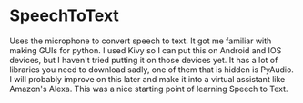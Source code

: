# SpeechToText
Uses the microphone to convert speech to text. It got me familiar with making GUIs for python. I used Kivy so I can put this on Android and IOS devices, but I haven't tried putting it on those devices yet.
It has a lot of libraries you need to download sadly, one of them that is hidden is PyAudio. I will probably improve on this later and make it into a virtual assistant like Amazon's Alexa.
This was a nice starting point of learning Speech to Text.
